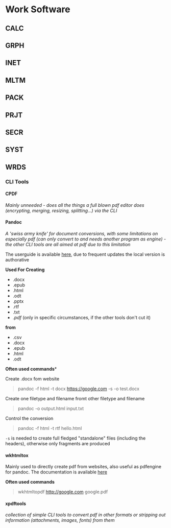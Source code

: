 # Work Software

## CALC
## GRPH
## INET
## MLTM
## PACK
## PRJT
## SECR
## SYST
## WRDS

### CLI Tools

#### CPDF
*Mainly unneeded - does all the things a full blown pdf editor does (encrypting, merging, resizing, splitting...) via the CLI*  

#### Pandoc
*A 'swiss army knife' for document conversions, with some limitations on especially pdf (can only convert to and needs another program as engine) - the other CLI tools are all aimed at pdf due to this limitation*

The userguide is available [here](https://pandoc.org/MANUAL.html), due to frequent updates the local version is authorative

**Used For Creating**
* .docx
* .epub
* .html
* .odt
* .pptx
* .rtf
* .txt
* *.pdf* (only in specific circumstances, if the other tools don't cut it)

**from**
* .csv
* .docx
* .epub
* .html
* .odt

**Often used commands***

Create .docx fom website
> pandoc -f html -t docx https://google.com  -s -o test.docx

Create one filetype and filename fromt other filetype and filename
> pandoc -o output.html input.txt

Control the conversion
> pandoc -f html -t rtf hello.html

`-s` is needed to create full fledged "standalone" files (including the headers), otherwise only fragments are produced

####  wkhtmltox
Mainly used to directly create pdf from websites, also useful as pdfengine for pandoc. The documentation is available [here](https://wkhtmltopdf.org/docs.html)

**Often used commands**

> wkhtmltopdf http://google.com google.pdf

#### xpdftools
*collection of simple CLI tools to convert pdf in other formats or stripping out information (attachments, images, fonts) from them*


